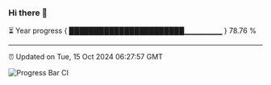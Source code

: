 ### Hi there 👋

⏳ Year progress { ███████████████████████▁▁▁▁▁▁▁ } 78.76 %

---

⏰ Updated on Tue, 15 Oct 2024 06:27:57 GMT

![Progress Bar CI](https://github.com/liununu/liununu/workflows/Progress%20Bar%20CI/badge.svg)
